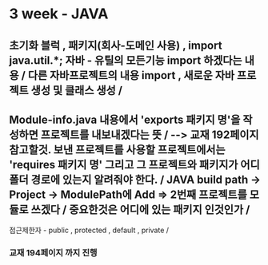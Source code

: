 # 3 week - JAVA
초기화 블럭 , 패키지(회사-도메인 사용) , import java.util.*; 자바 - 유틸의 모든기능 import 하겠다는 내용 /
다른 자바프로젝트의 내용 import , 새로운 자바 프로젝트 생성 및 클래스 생성 /
------------------------------------------------------------------------------
Module-info.java 내용에서 'exports 패키지 명'을 작성하면 프로젝트를 내보내겠다는 뜻 / --> 교재 192페이지 참고할것.
보낸 프로젝트를 사용할 프로젝트에서는 'requires 패키지 명' 그리고 
그 프로젝트와 패키지가 어디 폴더 경로에 있는지 알려줘야 한다. / 
JAVA build path -> Project -> ModulePath에 Add => 2번째 프로젝트를 모듈로 쓰겠다 / 
중요한것은 어디에 있는 패키지 인것인가 / 
------------------------------------------------------------------------------
접근제한자 - public , protected , default , private / 
### 교재 194페이지 까지 진행